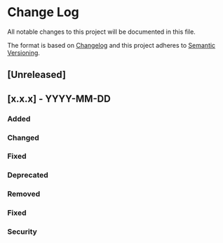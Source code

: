 <!--- This file has been generated automatically by Sertis Python Boilerplate -->
<!--- @see https://gitlab.com/sertiscorp/ -->
<!--- -->
<!--- EDIT CAUTIOUSLY -->
# Change Log
All notable changes to this project will be documented in this file.
 
The format is based on [Changelog](https://sertiscorp.atlassian.net/wiki/spaces/ET/pages/12825789329/Git+Gitlab#Changelog)
and this project adheres to [Semantic Versioning](https://sertiscorp.atlassian.net/wiki/spaces/ET/pages/12825789329/Git+Gitlab#Tag-using-Semantic-versioning).

## [Unreleased]

## [x.x.x] - YYYY-MM-DD
### Added

### Changed

### Fixed

### Deprecated

### Removed

### Fixed

### Security
